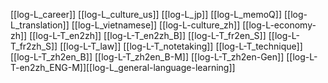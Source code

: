 [[log-L_career]]
[[log-L_culture_us]]
[[log-L_jp]]
[[log-L_memoQ]]
[[log-L_translation]]
[[log-L_vietnamese]]
[[log-L-culture_zh]]
[[log-L-economy-zh]]
[[log-L-T_en2zh]]
[[log-L-T_en2zh_B]]
[[log-L-T_fr2en_S]]
[[log-L-T_fr2zh_S]]
[[log-L-T_law]]
[[log-L-T_notetaking]]
[[log-L-T_technique]]
[[log-L-T_zh2en_B]]
[[log-L-T_zh2en_B-M]]
[[log-L-T_zh2en-Gen]]
[[log-L-T-en2zh_ENG-M]][[log-L_general-language-learning]]